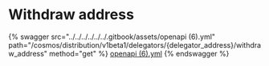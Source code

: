 # Withdraw address

{% swagger src="../../../../../../.gitbook/assets/openapi (6).yml" path="/cosmos/distribution/v1beta1/delegators/{delegator_address}/withdraw_address" method="get" %}
[openapi (6).yml](<../../../../../../.gitbook/assets/openapi (6).yml>)
{% endswagger %}
